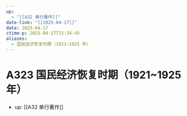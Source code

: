 ```yaml
---
up:
  - "[[A32 单行著作]]"
date-link: "[[2025-04-17]]"
date: 2025-04-17
ctime-p: 2025-04-17T15:24:45
aliases:
  - 国民经济恢复时期（1921~1925 年）
---
```


# A323 国民经济恢复时期（1921~1925 年）

- up: [[A32 单行著作]]
